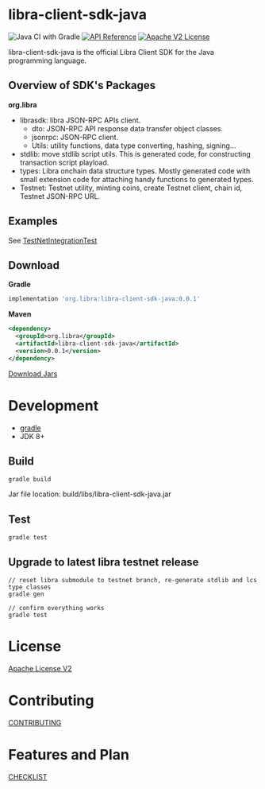 # libra-client-sdk-java

![Java CI with Gradle](https://github.com/libra/libra-client-sdk-java/workflows/Java%20CI%20with%20Gradle/badge.svg) [![API Reference](https://img.shields.io/badge/api-reference-blue.svg)](https://github.com/libra/libra/blob/master/json-rpc/json-rpc-spec.md) [![Apache V2 License](https://img.shields.io/badge/license-Apache%20V2-blue.svg)](../master/LICENSE)

libra-client-sdk-java is the official Libra Client SDK for the Java programming language.

## Overview of SDK's Packages

**org.libra**

- librasdk: libra JSON-RPC APIs client.
  - dto: JSON-RPC API response data transfer object classes.
  - jsonrpc: JSON-RPC client.
  - Utils: utility functions, data type converting, hashing, signing...
- stdlib: move stdlib script utils. This is generated code, for constructing transaction script playload.
- types: Libra onchain data structure types. Mostly generated code with small extension code for attaching handy functions to generated types.
- Testnet: Testnet utility, minting coins, create Testnet client, chain id, Testnet JSON-RPC URL.

## Examples

See [TestNetIntegrationTest](../master/src/test/java/org/libra/librasdk/TestNetIntegrationTest.java)

## Download

**Gradle**

```gradle
implementation 'org.libra:libra-client-sdk-java:0.0.1'
```

**Maven**

```xml
<dependency>
  <groupId>org.libra</groupId>
  <artifactId>libra-client-sdk-java</artifactId>
  <version>0.0.1</version>
</dependency>
```
[Download Jars](https://search.maven.org/search?q=a:libra-client-sdk-java)

# Development

* [gradle](https://gradle.org/install/)
* JDK 8+

## Build

```
gradle build
```

Jar file location: build/libs/libra-client-sdk-java.jar

## Test

```
gradle test
```

## Upgrade to latest libra testnet release

```
// reset libra submodule to testnet branch, re-generate stdlib and lcs type classes
gradle gen

// confirm everything works
gradle test
```


# License

[Apache License V2](../blob/LICENSE)

# Contributing

[CONTRIBUTING](../blob/CONTRIBUTING.md)

# Features and Plan

[CHECKLIST](../blob/CHECKLIST.md)
